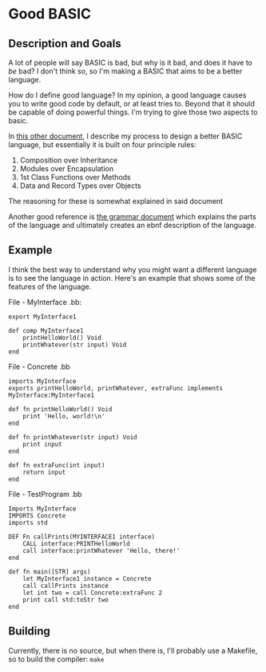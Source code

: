 # Good BASIC

## Description and Goals

A lot of people will say BASIC is bad, but why is it bad, and does it have to *be* bad? I don't think so, so I'm making a BASIC that aims to be a better language.

How do I define good language? In my opinion, a good language causes you to write good code by default, or at least tries to. Beyond that it should be capable of doing powerful things. I'm trying to give those two aspects to basic.

In [this other document](./docs/better-basic.md), I describe my process to design a better BASIC language, but essentially it is built on four principle rules:

1. Composition over Inheritance
2. Modules over Encapsulation
3. 1st Class Functions over Methods
4. Data and Record Types over Objects

The reasoning for these is somewhat explained in said document

Another good reference is [the grammar document](./docs/grammar.md) which explains the parts of the language and ultimately creates an ebnf description of the language.

## Example

I think the best way to understand why you might want a different language is to see the language in action. Here's an example that shows some of the features of the language.

File - MyInterface .bb:
```
export MyInterface1

def comp MyInterface1
    printHelloWorld() Void
    printWhatever(str input) Void
end
```

File - Concrete .bb
```
imports MyInterface
exports printHelloWorld, printWhatever, extraFunc implements MyInterface:MyInterface1

def fn printHelloWorld() Void
    print 'Hello, world!\n'
end

def fn printWhatever(str input) Void
    print input
end

def fn extraFunc(int input)
    return input
end
```

File - TestProgram .bb
```
Imports MyInterface
IMPORTS Concrete
imports std

DEF Fn callPrints(MYINTERFACE1 interface)
    CALL interface:PRINTHelloWorld
    call interface:printWhatever 'Hello, there!'
end

def fn main([STR] args)
    let MyInterface1 instance = Concrete
    call callPrints instance
    let int two = call Concrete:extraFunc 2
    print call std:toStr two
end
```

## Building

Currently, there is no source, but when there is, I'll probably use a Makefile, so to build the compiler: `make`
